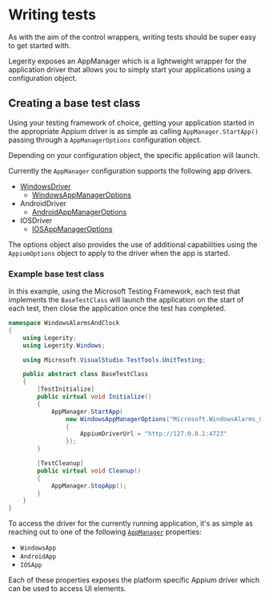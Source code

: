 # Writing tests

As with the aim of the control wrappers, writing tests should be super easy to get started with. 

Legerity exposes an AppManager which is a lightweight wrapper for the application driver that allows you to simply start your applications using a configuration object.

## Creating a base test class

Using your testing framework of choice, getting your application started in the appropriate Appium driver is as simple as calling `AppManager.StartApp()` passing through a `AppManagerOptions` configuration object.

Depending on your configuration object, the specific application will launch.

Currently the `AppManager` configuration supports the following app drivers.

- [WindowsDriver](https://github.com/microsoft/WinAppDriver)
  - [WindowsAppManagerOptions](../src/Legerity/Windows/WindowsAppManagerOptions.cs)
- AndroidDriver
  - [AndroidAppManagerOptions](../src/Legerity/Android/AndroidAppManagerOptions.cs)
- IOSDriver
  - [IOSAppManagerOptions](../src/Legerity/IOS/IOSAppManagerOptions.cs)

The options object also provides the use of additional capabilities using the `AppiumOptions` object to apply to the driver when the app is started.

### Example base test class

In this example, using the Microsoft Testing Framework, each test that implements the `BaseTestClass` will launch the application on the start of each test, then close the application once the test has completed.

```csharp
namespace WindowsAlarmsAndClock
{
    using Legerity;
    using Legerity.Windows;

    using Microsoft.VisualStudio.TestTools.UnitTesting;

    public abstract class BaseTestClass
    {
        [TestInitialize]
        public virtual void Initialize()
        {
            AppManager.StartApp(
                new WindowsAppManagerOptions("Microsoft.WindowsAlarms_8wekyb3d8bbwe!App")
                {
                    AppiumDriverUrl = "http://127.0.0.1:4723"
                });
        }

        [TestCleanup]
        public virtual void Cleanup()
        {
            AppManager.StopApp();
        }
    }
}
```

To access the driver for the currently running application, it's as simple as reaching out to one of the following [`AppManager`](../src/Legerity/AppManager.cs) properties:

- `WindowsApp`
- `AndroidApp`
- `IOSApp`

Each of these properties exposes the platform specific Appium driver which can be used to access UI elements.